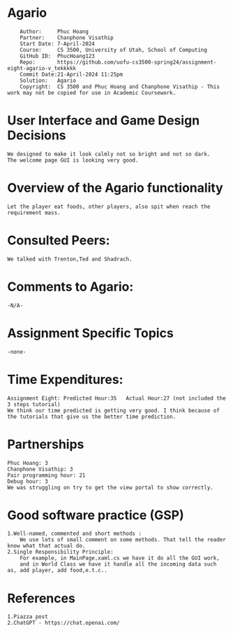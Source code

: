 # Agario
```
	Author:     Phuc Hoang
	Partner:    Chanphone Visathip
	Start Date: 7-April-2024
	Course:     CS 3500, University of Utah, School of Computing
	GitHub ID:  PhucHoang123
	Repo:		https://github.com/uofu-cs3500-spring24/assignment-eight-agario-v_tekkkkk
	Commit Date:21-April-2024 11:25pm
	Solution:	Agario
	Copyright:  CS 3500 and Phuc Hoang and Chanphone Visathip - This work may not be copied for use in Academic Coursework.
```

# User Interface and Game Design Decisions
	We designed to make it look calmly not so bright and not so dark.
	The welcome page GUI is looking very good.
# Overview of the Agario functionality
	Let the player eat foods, other players, also spit when reach the requirement mass. 
# Consulted Peers:
	We talked with Trenton,Ted and Shadrach.
# Comments to Agario:
	-N/A-
# Assignment Specific Topics
	-none-
# Time Expenditures:
	Assignment Eight: Predicted Hour:35   Actual Hour:27 (not included the 3 steps tutorial)
	We think our time predicted is getting very good. I think because of the tutorials that give us the better time prediction.
# Partnerships
	Phuc Hoang: 3
	Chanphone Visathip: 3 
	Pair programming hour: 21
	Debug hour: 3
	We was struggling on try to get the view portal to show correctly. 

# Good software practice (GSP)	
	1.Well-named, commented and short methods : 
		We use lots of small comment on some methods. That tell the reader know what that actual do.
	2.Single Responsibility Principle:
		For example, in MainPage.xaml.cs we have it do all the GUI work,
		and in World Class we have it handle all the incoming data such as, add player, add food,e.t.c..	
# References
	1.Piazza post
	2.ChatGPT - https://chat.openai.com/
	
	
	
	
